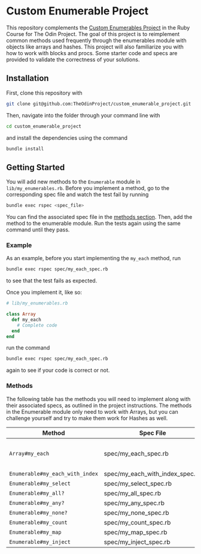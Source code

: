 # Custom Enumerable Project

This repository complements the [Custom Enumerables Project](https://www.theodinproject.com/lessons/ruby-custom-enumerables) in the Ruby Course for The Odin Project. The goal of this project is to reimplement common methods used frequently through the enumerables module with objects like arrays and hashes. This project will also familiarize you with how to work with blocks and procs. Some starter code and specs are provided to validate the correctness of your solutions.

## Installation

First, clone this repository with

```bash
git clone git@github.com:TheOdinProject/custom_enumerable_project.git
```

Then, navigate into the folder through your command line with

```bash
cd custom_enumerable_project
```

and install the dependencies using the command

```bash
bundle install
```

## Getting Started

You will add new methods to the `Enumerable` module in `lib/my_enumerables.rb`. Before you implement a method, go to the corresponding spec file and watch the test fail by running

```bash
bundle exec rspec <spec_file>
```

You can find the associated spec file in the [methods section](#methods). Then, add the method to the enumerable module. Run the tests again using the same command until they pass.

### Example

As an example, before you start implementing the `my_each` method, run

```bash
bundle exec rspec spec/my_each_spec.rb
```

to see that the test fails as expected.

Once you implement it, like so:

```rb
# lib/my_enumerables.rb

class Array
  def my_each
    # Complete code
  end
end
```

run the command

```bash
bundle exec rspec spec/my_each_spec.rb
```

again to see if your code is correct or not.

### Methods

The following table has the methods you will need to implement along with their associated specs, as outlined in the project instructions. The methods in the Enumerable module only need to work with Arrays, but you can challenge yourself and try to make them work for Hashes as well.

| Method                          | Spec File                       | Notes                                                                 |
| ------------------------------- | ------------------------------- | --------------------------------------------------------------------- |
| `Array#my_each`                 | spec/my_each_spec.rb            | You will define my_each on the Array class in `lib/my_enumerables.rb` |
| `Enumerable#my_each_with_index` | spec/my_each_with_index_spec.rb | Done                                                                  |
| `Enumerable#my_select`          | spec/my_select_spec.rb          | Done                                                                  |
| `Enumerable#my_all?`            | spec/my_all_spec.rb             | Done                                                                  |
| `Enumerable#my_any?`            | spec/my_any_spec.rb             | Done                                                                  |
| `Enumerable#my_none?`           | spec/my_none_spec.rb            | Done                                                                  |
| `Enumerable#my_count`           | spec/my_count_spec.rb           | Done                                                                  |
| `Enumerable#my_map`             | spec/my_map_spec.rb             | Done                                                                  |
| `Enumerable#my_inject`          | spec/my_inject_spec.rb          | Done                                                                  |

